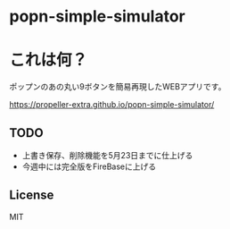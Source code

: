 # popn-simple-simulator

# これは何？
ポップンのあの丸い9ボタンを簡易再現したWEBアプリです。

https://propeller-extra.github.io/popn-simple-simulator/

## TODO
- 上書き保存、削除機能を5月23日までに仕上げる
- 今週中には完全版をFireBaseに上げる


## License
MIT
